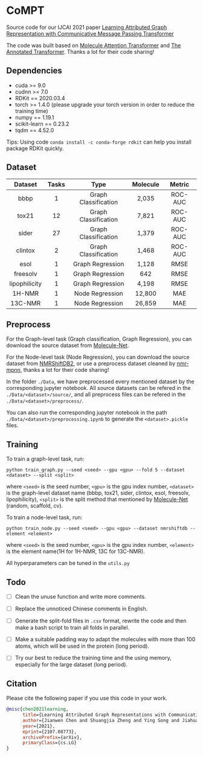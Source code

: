 # CoMPT

Source code for our IJCAI 2021 paper [Learning Attributed Graph Representation with Communicative Message Passing Transformer](#)

The code was built based on [Molecule Attention Transformer](https://github.com/ardigen/MAT) and [The Annotated Transformer](https://nlp.seas.harvard.edu/2018/04/03/attention.html). Thanks a lot for their code sharing!

## Dependencies

+ cuda >= 9.0
+ cudnn >= 7.0
+ RDKit == 2020.03.4
+ torch >= 1.4.0 (please upgrade your torch version in order to reduce the training time)
+ numpy == 1.19.1
+ scikit-learn == 0.23.2
+ tqdm == 4.52.0

Tips: Using code `conda install -c conda-forge rdkit` can help you install package RDKit quickly.

## Dataset

| Dataset | Tasks | Type | Molecule | Metric | 
| :---: | :---: | :---: | :---: | :---: |
| bbbp | 1 | Graph Classification | 2,035 | ROC-AUC |
| tox21 | 12 | Graph Classification | 7,821 | ROC-AUC |
| sider | 27 | Graph Classification | 1,379 | ROC-AUC |
| clintox | 2 | Graph Classification | 1,468 | ROC-AUC |
| esol | 1 | Graph Regression | 1,128 | RMSE |
| freesolv | 1 | Graph Regression | 642 | RMSE |
| lipophilicity | 1 | Graph Regression | 4,198 | RMSE |
| 1H-NMR | 1 | Node Regression | 12,800 | MAE |
| 13C-NMR | 1 | Node Regression | 26,859 | MAE |

## Preprocess

For the Graph-level task (Graph classification, Graph Regression), you can download the source dataset from [Molecule-Net](http://moleculenet.ai/datasets-1). 

For the Node-level task (Node Regression), you can download the source dataset from [NMRShiftDB2](https://nmrshiftdb.nmr.uni-koeln.de/portal/js_pane/P-Help), or use a preprocess dataset cleaned by [nmr-mpnn](https://github.com/seokhokang/nmr_mpnn), thanks a lot for their code sharing!

In the folder `./Data`, we have preprocessed every mentioned dataset by the corresponding jupyter notebook. All source datasets can be refered in the `./Data/<dataset>/source/`, and all preprocess files can be refered in the `./Data/<dataset>/preprocess/`.

You can also run the corresponding jupyter notebook in the path `./Data/<dataset>/preprocessing.ipynb` to generate the `<dataset>.pickle` files.

## Training

To train a graph-level task, run:

`python train_graph.py --seed <seed> --gpu <gpu> --fold 5 --dataset <dataset> --split <split>`

where `<seed>` is the seed number, `<gpu>` is the gpu index number, `<dataset>` is the graph-level dataset name (bbbp, tox21, sider, clintox, esol, freesolv, lipophilicity), `<split>` is the split method that mentioned by [Molecule-Net](http://moleculenet.ai/datasets-1) (random, scaffold, cv).

To train a node-level task, run:

`python train_node.py --seed <seed> --gpu <gpu> --dataset nmrshiftdb --element <element>`

where `<seed>` is the seed number, `<gpu>` is the gpu index number, `<element>` is the element name(1H for 1H-NMR, 13C for 13C-NMR).

All hyperparameters can be tuned in the `utils.py`

## Todo

- [ ] Clean the unuse function and write more comments.
- [ ] Replace the unnoticed Chinese comments in English.
- [ ] Generate the split-fold files in `.csv` format, rewrite the code and then make a bash script to train all folds in parallel.
- [ ] Make a suitable padding way to adapt the molecules with more than 100 atoms, which will be used in the protein (long period).
- [ ] Try our best to reduce the training time and the using memory, especially for the large dataset (long period).


## Citation

Please cite the following paper if you use this code in your work.
```bibtex
@misc{chen2021learning,
      title={Learning Attributed Graph Representations with Communicative Message Passing Transformer}, 
      author={Jianwen Chen and Shuangjia Zheng and Ying Song and Jiahua Rao and Yuedong Yang},
      year={2021},
      eprint={2107.08773},
      archivePrefix={arXiv},
      primaryClass={cs.LG}
}
```
